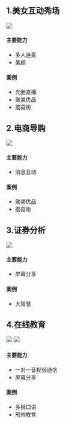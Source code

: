## 1.美女互动秀场

![](https://mccdn.qcloud.com/static/img/4e63467845a796a77c45e8fd3e70b3a7/image.jpg)

#### 主要能力
- 多人连麦
- 美颜

#### 案例
- 光圈直播
- 聚美优品
- 蘑菇街

## 2.电商导购

![](https://mccdn.qcloud.com/static/img/274c82b8a9a6383471c25ff330f6dc33/image.png)

#### 主要能力
- 消息互动

#### 案例
- 聚美优品
- 蘑菇街

## 3.证券分析

![](https://mccdn.qcloud.com/static/img/1de145ec1a37c1927efab932e0516f6a/image.png)

#### 主要能力
- 屏幕分享

#### 案例
- 大智慧

## 4.在线教育

![](https://mccdn.qcloud.com/static/img/bfffa6de16414e6738ebd0a3c64a8beb/image.jpg)
![](https://mccdn.qcloud.com/static/img/9ca8af41a3048a7a43a3f33e0a1870f6/image.png)

#### 主要能力
- 一对一音视频通信
- 屏幕分享

#### 案例
- 多狮口语
- 邢帅教育